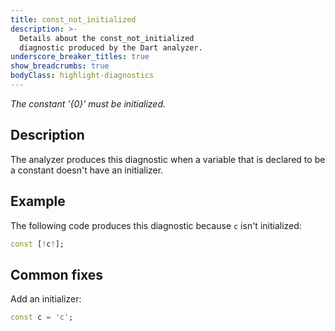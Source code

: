 ```yaml
---
title: const_not_initialized
description: >-
  Details about the const_not_initialized
  diagnostic produced by the Dart analyzer.
underscore_breaker_titles: true
show_breadcrumbs: true
bodyClass: highlight-diagnostics
---
```


_The constant '{0}' must be initialized._

## Description

The analyzer produces this diagnostic when a variable that is declared to
be a constant doesn't have an initializer.

## Example

The following code produces this diagnostic because `c` isn't initialized:

```dart
const [!c!];
```

## Common fixes

Add an initializer:

```dart
const c = 'c';
```
